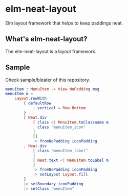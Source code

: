 # elm-neat-layout

Elm layout framework that helps to keep paddings neat.

## What's elm-neat-layout?

The elm-neat-layout is a layout framework.

## Sample

Check sample/bleater of this repository.

```elm
menuItem : MenuItem -> View NoPadding msg
menuItem m =
    Layout.rowWith
        { defaultRow
            | vertical = Row.Bottom
        }
        [ Neat.div
            [ class <| MenuItem.toClassname m
            , class "menuItem_icon"
            ]
            []
            |> fromNoPadding iconPadding
        , Neat.div
            [ class "menuItem_label"
            ]
            [ Neat.text <| MenuItem.toLabel m
            ]
            |> fromNoPadding iconPadding
            |> setLayout Layout.fill
        ]
        |> setBoundary iconPadding
        |> setClass "menuItem"
```
